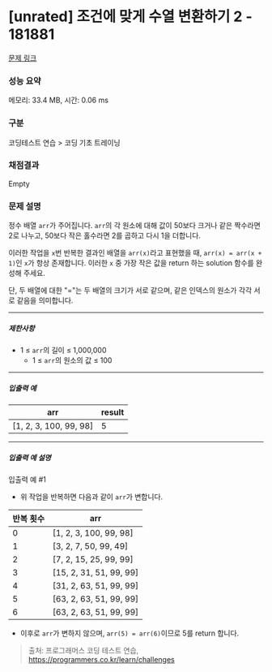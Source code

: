 # [unrated] 조건에 맞게 수열 변환하기 2 - 181881 

[문제 링크](https://school.programmers.co.kr/learn/courses/30/lessons/181881?language=javascript) 

### 성능 요약

메모리: 33.4 MB, 시간: 0.06 ms

### 구분

코딩테스트 연습 > 코딩 기초 트레이닝

### 채점결과

Empty

### 문제 설명

<p>정수 배열 <code>arr</code>가 주어집니다. <code>arr</code>의 각 원소에 대해 값이 50보다 크거나 같은 짝수라면 2로 나누고, 50보다 작은 홀수라면 2를 곱하고 다시 1을 더합니다.</p>

<p>이러한 작업을 <code>x</code>번 반복한 결과인 배열을 <code>arr(x)</code>라고 표현했을 때, <code>arr(x) = arr(x + 1)</code>인 <code>x</code>가 항상 존재합니다. 이러한 <code>x</code> 중 가장 작은 값을 return 하는 solution 함수를 완성해 주세요.</p>

<p>단, 두 배열에 대한 "="는 두 배열의 크기가 서로 같으며, 같은 인덱스의 원소가 각각 서로 같음을 의미합니다.</p>

<hr>

<h5>제한사항</h5>

<ul>
<li>1 ≤ <code>arr</code>의 길이 ≤ 1,000,000

<ul>
<li>1 ≤ <code>arr</code>의 원소의 값 ≤ 100</li>
</ul></li>
</ul>

<hr>

<h5>입출력 예</h5>
<table class="table">
        <thead><tr>
<th>arr</th>
<th>result</th>
</tr>
</thead>
        <tbody><tr>
<td>[1, 2, 3, 100, 99, 98]</td>
<td>5</td>
</tr>
</tbody>
      </table>
<hr>

<h5>입출력 예 설명</h5>

<p>입출력 예 #1</p>

<ul>
<li>위 작업을 반복하면 다음과 같이 <code>arr</code>가 변합니다.</li>
</ul>
<table class="table">
        <thead><tr>
<th>반복 횟수</th>
<th>arr</th>
</tr>
</thead>
        <tbody><tr>
<td>0</td>
<td>[1, 2, 3, 100, 99, 98]</td>
</tr>
<tr>
<td>1</td>
<td>[3, 2, 7, 50, 99, 49]</td>
</tr>
<tr>
<td>2</td>
<td>[7, 2, 15, 25, 99, 99]</td>
</tr>
<tr>
<td>3</td>
<td>[15, 2, 31, 51, 99, 99]</td>
</tr>
<tr>
<td>4</td>
<td>[31, 2, 63, 51, 99, 99]</td>
</tr>
<tr>
<td>5</td>
<td>[63, 2, 63, 51, 99, 99]</td>
</tr>
<tr>
<td>6</td>
<td>[63, 2, 63, 51, 99, 99]</td>
</tr>
</tbody>
      </table>
<ul>
<li>이후로 <code>arr</code>가 변하지 않으며, <code>arr(5) = arr(6)</code>이므로 5를 return 합니다.</li>
</ul>


> 출처: 프로그래머스 코딩 테스트 연습, https://programmers.co.kr/learn/challenges